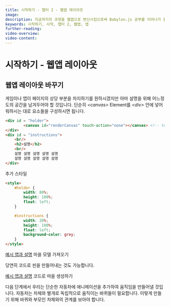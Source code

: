 ```yaml
---
title: 시작하기 - 챕터 2 - 웹앱 레이아웃
image: 
description: 지금까지의 과정을 웹앱으로 변신시킴으로써 Babylon.js 공부를 이어나가 봅시다.
keywords: 시작하기, 시작, 챕터 2, 웹앱, 앱
further-reading:
video-overview:
video-content:
---
```


<!-- # Getting Started - Web App Layout -->
# 시작하기 - 웹앱 레이아웃

<!-- ## Varying Web App Layout -->
## 웹앱 레이아웃 바꾸기
<!-- Whilst you probably want your game or app to take up most of the page you might want some space for instructions as an example. Just place your *&lt;canvas&gt;* element in a *&lt;div&gt;* and arrange the elements as you need. -->
게임이나 앱이 페이지의 상당 부분을 차지하기를 원하시겠지만 아마 설명을 위해 어느정도의 공간을 남겨두어야 할 것입니다. 단순히 *&lt;canvas&gt;* Element를 *&lt;div&gt;* 안에 넣어 워하시는 대로 요소들을 구성하시면 됩니다.

```html
<div id = "holder">
        <canvas id="renderCanvas" touch-action="none"></canvas> <!-- touch-action="none" for best results from PEP -->
</div>
<div id = "instructions">
    <br/>
    <h2>설명</h2>
    <br/>
    설명 설명 설명 설명 설명 
    설명 설명 설명 설명 설명 
</div>
```
<!-- with additional styles -->
추가 스타일
```html
<style>
    #holder {
        width: 80%;
        height: 100%;
        float: left;
    }

    #instructions {
        width: 20%;
        height: 100%;
        float: left;
        background-color: grey;
    }
</style>
```

<!-- [Example App and Instructions](/webpages/app3.html) importing the model village -->
[예시 앱과 설명](/webpages/app3.html) 마을 모델 가져오기

<!-- You could of course still build your scene completely from code -->
당연히 코드로 씬을 만들어내는 것도 가능합니다.

<!-- [Example App and Instructions](/webpages/app4.html) building the village from code -->
[예시 앱과 설명](/webpages/app4.html) 코드로 마을 생성하기

<!-- During the next stage in developing the world we are going to add movement by animating a very basic car. A car needs wheels that turn independently of the car body. To see how this is achieved we need to look at parenting the wheels to the body.  -->
다음 단계에서 우리는 단순한 자동차에 애니메이션을 추가하여 움직임을 만들어낼 것입니다. 자동차는 차체와 별개로 독립적으로 움직이는 바퀴들이 필요합니다. 이렇게 만들기 위해 바퀴와 부모인 차체와의 관계를 보아야 합니다.